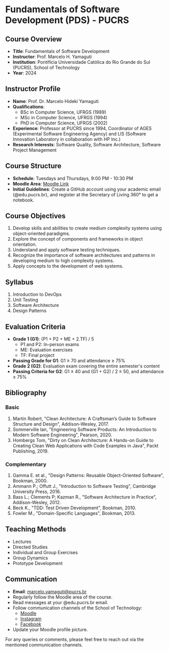 # Fundamentals of Software Development (PDS) - PUCRS

## Course Overview
- **Title**: Fundamentals of Software Development
- **Instructor**: Prof. Marcelo H. Yamaguti
- **Institution**: Pontifícia Universidade Católica do Rio Grande do Sul (PUCRS), School of Technology
- **Year**: 2024

## Instructor Profile
- **Name**: Prof. Dr. Marcelo Hideki Yamaguti
- **Qualifications**: 
  - BSc in Computer Science, UFRGS (1989)
  - MSc in Computer Science, UFRGS (1994)
  - PhD in Computer Science, UFRGS (2002)
- **Experience**: Professor at PUCRS since 1994, Coordinator of AGES (Experimental Software Engineering Agency) and LIS (Software Innovation Laboratory in collaboration with HP Inc.)
- **Research Interests**: Software Quality, Software Architecture, Software Project Management

## Course Structure
- **Schedule**: Tuesdays and Thursdays, 9:00 PM - 10:30 PM
- **Moodle Area**: [Moodle Link](https://moodle.pucrs.br/course/view.php?id=82650)
- **Initial Guidelines**: Create a GitHub account using your academic email (@edu.pucrs.br), and register at the Secretary of Living 360° to get a notebook.

## Course Objectives
1. Develop skills and abilities to create medium complexity systems using object-oriented paradigms.
2. Explore the concept of components and frameworks in object orientation.
3. Understand and apply software testing techniques.
4. Recognize the importance of software architectures and patterns in developing medium to high complexity systems.
5. Apply concepts to the development of web systems.

## Syllabus
1. Introduction to DevOps
2. Unit Testing
3. Software Architecture
4. Design Patterns

## Evaluation Criteria
- **Grade 1 (G1)**: (P1 + P2 + ME + 2.TF) / 5
  - P1 and P2: In-person exams
  - ME: Evaluation exercises
  - TF: Final project
- **Passing Grade for G1**: G1 ≥ 70 and attendance ≥ 75%
- **Grade 2 (G2)**: Evaluation exam covering the entire semester's content
- **Passing Criteria for G2**: G1 ≥ 40 and (G1 + G2) / 2 ≥ 50, and attendance ≥ 75%

## Bibliography
### Basic
1. Martin Robert, "Clean Architecture: A Craftsman’s Guide to Software Structure and Design", Addison-Wesley, 2017.
2. Sommerville Ian, "Engineering Software Products: An Introduction to Modern Software Engineering", Pearson, 2020.
3. Hombergs Tom, "Dirty on Clean Architecture: A Hands-on Guide to Creating Clean Web Applications with Code Examples in Java", Packt Publishing, 2019.

### Complementary
1. Gamma E. et al., "Design Patterns: Reusable Object-Oriented Software", Bookman, 2000.
2. Ammann P.; Offutt J., "Introduction to Software Testing", Cambridge University Press, 2016.
3. Bass L.; Clements P; Kazman R., "Software Architecture in Practice", Addison-Wesley, 2012.
4. Beck K., "TDD: Test Driven Development", Bookman, 2010.
5. Fowler M., "Domain-Specific Languages", Bookman, 2013.

## Teaching Methods
- Lectures
- Directed Studies
- Individual and Group Exercises
- Group Dynamics
- Prototype Development

## Communication
- **Email**: marcelo.yamaguti@pucrs.br
- Regularly follow the Moodle area of the course.
- Read messages at your @edu.pucrs.br email.
- Follow communication channels of the School of Technology:
  - [Moodle](https://moodle.pucrs.br/course/view.php?id=57823)
  - [Instagram](https://www.instagram.com/politecnica.pucrs)
  - [Facebook](https://www.facebook.com/politecnica.pucrs)
- Update your Moodle profile picture.

For any queries or comments, please feel free to reach out via the mentioned communication channels.
